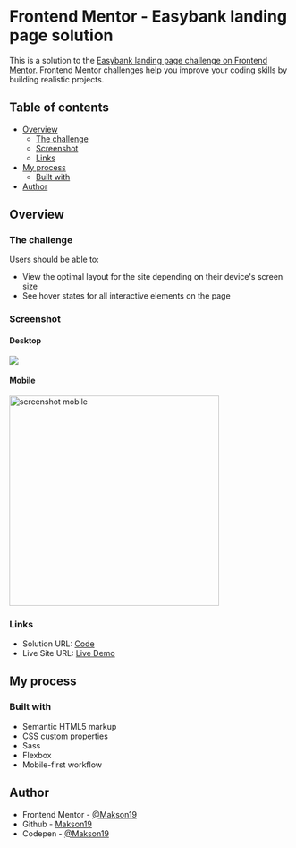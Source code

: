 # Frontend Mentor - Easybank landing page solution

This is a solution to the [Easybank landing page challenge on Frontend Mentor](https://www.frontendmentor.io/challenges/easybank-landing-page-WaUhkoDN). Frontend Mentor challenges help you improve your coding skills by building realistic projects. 

## Table of contents

- [Overview](#overview)
  - [The challenge](#the-challenge)
  - [Screenshot](#screenshot)
  - [Links](#links)
- [My process](#my-process)
  - [Built with](#built-with)
- [Author](#author)


## Overview

### The challenge

Users should be able to:

- View the optimal layout for the site depending on their device's screen size
- See hover states for all interactive elements on the page

### Screenshot

#### Desktop

![](./screenshot.png)

#### Mobile
<img src="./screenshot-mobile.png" alt="screenshot mobile" width="375" />

### Links

- Solution URL: [Code](https://github.com/Makson19/easybank-landing-page)
- Live Site URL: [Live Demo](https://your-live-site-url.com)

## My process

### Built with

- Semantic HTML5 markup
- CSS custom properties
- Sass
- Flexbox
- Mobile-first workflow


## Author

- Frontend Mentor - [@Makson19](https://www.frontendmentor.io/profile/Makson19)
- Github - [Makson19](https://github.com/Makson19)
- Codepen - [@Makson19](https://codepen.io/Makson19)